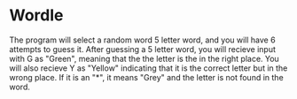 # Wordle 
The program will select a random word 5 letter word, and you will have 6 attempts to guess it. 
After guessing a 5 letter word, you will recieve input with G as "Green", meaning that the the letter is the in the right place. 
You will also recieve Y as "Yellow" indicating that it is the correct letter but in the wrong place. 
If it is an "*", it means "Grey" and the letter is not found in the word. 
